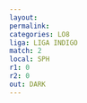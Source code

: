 ```yaml
---
layout: 
permalink: 
categories: LO8
liga: LIGA INDIGO
match: 2
local: SPH
r1: 0
r2: 0
out: DARK
---
```


